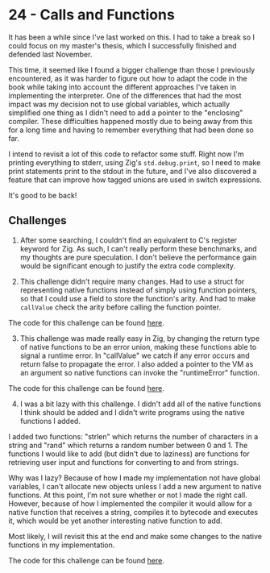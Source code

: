 # 24 - Calls and Functions 

It has been a while since I've last worked on this. I had to take a break so I could focus on my master's thesis, which I successfully finished and defended last November.

This time, it seemed like I found a bigger challenge than those I previously encountered, as it was harder to figure out how to adapt the code in the book while taking into account the different approaches I've taken in implementing the interpreter. One of the differences that had the most impact was my decision not to use global variables, which actually simplified one thing as I didn't need to add a pointer to the "enclosing" compiler. These difficulties happened mostly due to being away from this for a long time and having to remember everything that had been done so far.

I intend to revisit a lot of this code to refactor some stuff. Right now I'm printing everything to stderr, using Zig's `std.debug.print`, so I need to make print statements print to the stdout in the future, and I've also discovered a feature that can improve how tagged unions are used in switch expressions.

It's good to be back!

## Challenges

1. After some searching, I couldn't find an equivalent to C's register keyword for Zig. As such, I can't really perform these benchmarks, and my thoughts are pure speculation. I don't believe the performance gain would be significant enough to justify the extra code complexity.

2. This challenge didn't require many changes. Had to use a struct for representing native functions instead of simply using function pointers, so that I could use a field to store the function's arity. And had to make `callValue` check the arity before calling the function pointer.

The code for this challenge can be found [here](https://github.com/EdSwordsmith/crafting_interpreters/tree/24_arity).

3. This challenge was made really easy in Zig, by changing the return type of native functions to be an error union, making these functions able to signal a runtime error. In "callValue" we catch if any error occurs and return false to propagate the error. I also added a pointer to the VM as an argument so native functions can invoke the "runtimeError" function.

The code for this challenge can be found [here](https://github.com/EdSwordsmith/crafting_interpreters/tree/24_runtime_errors).

4. I was a bit lazy with this challenge. I didn't add all of the native functions I think should be added and I didn't write programs using the native functions I added.

I added two functions: "strlen" which returns the number of characters in a string and "rand" which returns a random number between 0 and 1. The functions I would like to add (but didn't due to laziness) are functions for retrieving user input and functions for converting to and from strings.

Why was I lazy? Because of how I made my implementation not have global variables, I can't allocate new objects unless I add a new argument to native functions. At this point, I'm not sure whether or not I made the right call. However, because of how I implemented the compiler it would allow for a native function that receives a string, compiles it to bytecode and executes it, which would be yet another interesting native function to add.

Most likely, I will revisit this at the end and make some changes to the native functions in my implementation.

The code for this challenge can be found [here](https://github.com/EdSwordsmith/crafting_interpreters/tree/24_morefns).
